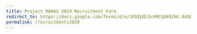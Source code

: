 ```yaml
---
title: Project MANAS 2019 Recruitment Form
redirect_to: https://docs.google.com/forms/d/e/1FAIpQLScH9CqU65ZHc-AsQkrEk2DJLFnzihiF9K5-5WcO8s05B0YLGA/viewform
permalink: /recruitments2020
---
```

